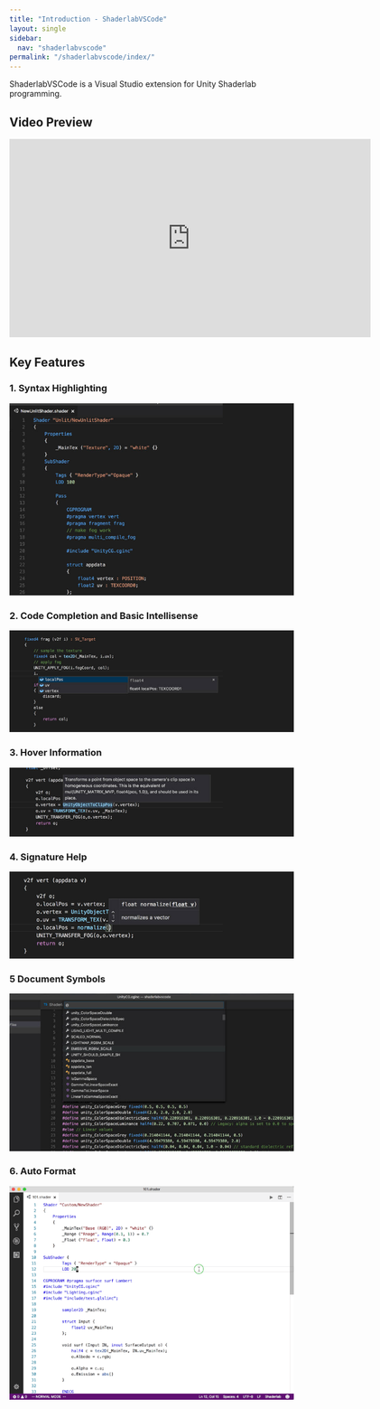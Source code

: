 ```yaml
---
title: "Introduction - ShaderlabVSCode"
layout: single
sidebar:
  nav: "shaderlabvscode"
permalink: "/shaderlabvscode/index/"
---
```


ShaderlabVSCode is a Visual Studio extension for Unity Shaderlab programming.

## Video Preview
<iframe width="640" height="351" src="https://www.youtube.com/embed/d9ZNNEcZOOs" frameborder="0" allowfullscreen></iframe>

## Key Features

### 1. Syntax Highlighting

![](/assets/images/shaderlabvscode/highlighting.jpg)

### 2. Code Completion and Basic Intellisense

![](/assets/images/shaderlabvscode/completion.jpg)

### 3. Hover Information

![](/assets/images/shaderlabvscode/hover.jpg)

### 4. Signature Help

![](/assets/images/shaderlabvscode/signature.jpg)

### 5 Document Symbols
![](/assets/images/shaderlabvscode/symbol-provider.jpg)

### 6. Auto Format

![](/assets/images/shaderlabvscode/formatdocument.gif)
